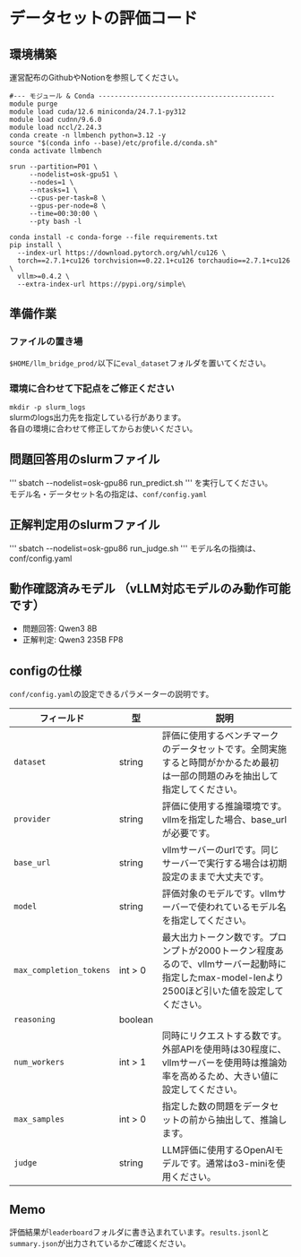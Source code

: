 # データセットの評価コード

## 環境構築
運営配布のGithubやNotionを参照してください。
```
#--- モジュール & Conda --------------------------------------------
module purge
module load cuda/12.6 miniconda/24.7.1-py312
module load cudnn/9.6.0  
module load nccl/2.24.3 
conda create -n llmbench python=3.12 -y
source "$(conda info --base)/etc/profile.d/conda.sh"
conda activate llmbench

srun --partition=P01 \
     --nodelist=osk-gpu51 \
     --nodes=1 \
     --ntasks=1 \
     --cpus-per-task=8 \
     --gpus-per-node=8 \
     --time=00:30:00 \
     --pty bash -l

conda install -c conda-forge --file requirements.txt
pip install \
  --index-url https://download.pytorch.org/whl/cu126 \
  torch==2.7.1+cu126 torchvision==0.22.1+cu126 torchaudio==2.7.1+cu126 \
  vllm>=0.4.2 \
  --extra-index-url https://pypi.org/simple\
```
## 準備作業
### ファイルの置き場
`$HOME/llm_bridge_prod/`以下に`eval_dataset`フォルダを置いてください。

### 環境に合わせて下記点をご修正ください
`mkdir -p slurm_logs`  
slurmのlogs出力先を指定している行があります。  
各自の環境に合わせて修正してからお使いください。  

## 問題回答用のslurmファイル
'''
sbatch --nodelist=osk-gpu86 run_predict.sh
'''
を実行してください。  
モデル名・データセット名の指定は、`conf/config.yaml`

## 正解判定用のslurmファイル
'''
sbatch --nodelist=osk-gpu86 run_judge.sh
'''
モデル名の指摘は、conf/config.yaml

## 動作確認済みモデル （vLLM対応モデルのみ動作可能です）
- 問題回答: Qwen3 8B
- 正解判定: Qwen3 235B FP8

## configの仕様
`conf/config.yaml`の設定できるパラメーターの説明です。

|フィールド                 |型        |説明                            |
| ----------------------- | -------- | ------------------------------ |
|`dataset`                |string    |評価に使用するベンチマークのデータセットです。全問実施すると時間がかかるため最初は一部の問題のみを抽出して指定してください。|
|`provider`               |string    |評価に使用する推論環境です。vllmを指定した場合、base_urlが必要です。|
|`base_url`               |string    |vllmサーバーのurlです。同じサーバーで実行する場合は初期設定のままで大丈夫です。|
|`model`                  |string    |評価対象のモデルです。vllmサーバーで使われているモデル名を指定してください。|
|`max_completion_tokens`  |int > 0   |最大出力トークン数です。プロンプトが2000トークン程度あるので、vllmサーバー起動時に指定したmax-model-lenより2500ほど引いた値を設定してください。|
|`reasoning`              |boolean   |
|`num_workers`            |int > 1   |同時にリクエストする数です。外部APIを使用時は30程度に、vllmサーバーを使用時は推論効率を高めるため、大きい値に設定してください。|
|`max_samples`            |int > 0   |指定した数の問題をデータセットの前から抽出して、推論します。|
|`judge`                  |string    |LLM評価に使用するOpenAIモデルです。通常はo3-miniを使用ください。|

## Memo
評価結果が`leaderboard`フォルダに書き込まれています。`results.jsonl`と`summary.json`が出力されているかご確認ください。
